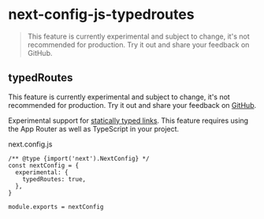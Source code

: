 # next-config-js-typedroutes

> This feature is currently experimental and subject to change, it's not recommended for production. Try it out and share your feedback on GitHub.



## typedRoutes

This feature is currently experimental and subject to change, it's not recommended for production. Try it out and share your feedback on [GitHub](https://github.com/vercel/next.js/issues).

Experimental support for [statically typed links](about:/docs/app/api-reference/config/typescript#statically-typed-links). This feature requires using the App Router as well as TypeScript in your project.

next.config.js

    /** @type {import('next').NextConfig} */
    const nextConfig = {
      experimental: {
        typedRoutes: true,
      },
    }
     
    module.exports = nextConfig
